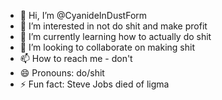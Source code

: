 - 👋 Hi, I’m @CyanideInDustForm
- 👀 I’m interested in not do shit and make profit
- 🌱 I’m currently learning how to actually do shit
- 💞️ I’m looking to collaborate on making shit
- 📫 How to reach me - don't
- 😄 Pronouns: do/shit
- ⚡ Fun fact: Steve Jobs died of ligma
